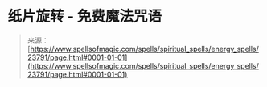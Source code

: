 <!--yml

category: 未分类

date: 2024-06-12 19:09:11

-->

# 纸片旋转 - 免费魔法咒语

> 来源：[https://www.spellsofmagic.com/spells/spiritual_spells/energy_spells/23791/page.html#0001-01-01](https://www.spellsofmagic.com/spells/spiritual_spells/energy_spells/23791/page.html#0001-01-01)
